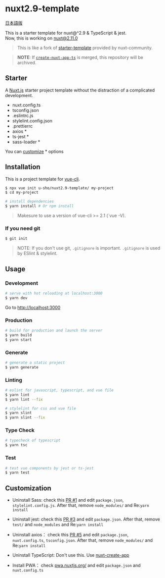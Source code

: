 # nuxt2.9-template

[日本語版](https://github.com/u-sho/nuxt2.9-template/blob/master/README.ja.md)

This is a starter template for nuxt@^2.9 & TypeScript & jest.  
Now, this is working on nuxt@2.11.0

> This is like a fork of [starter-template](https://github.com/nuxt-community/starter-template) provided by nuxt-community.

> **NOTE**: If [`create-nuxt-app-ts`](https://github.com/nuxt/create-nuxt-app/pull/328) is merged, this repository will be archived.

## Starter

A [Nuxt.js](https://github.com/nuxt/nuxt.js) starter project template without the distraction of a complicated development.

- nuxt.config.ts
- tsconfig.json
- .eslintrc.js
- stylelint.config.json
- .prettierrc
- axios *
- ts-jest *
- sass-loader *

You can [customize](#customization) * options

## Installation

This is a project template for [vue-cli](https://github.com/vuejs/vue-cli).

``` bash
$ npx vue init u-sho/nuxt2.9-template/ my-project
$ cd my-project

# install dependencies
$ yarn install # Or npm install
```

> Makesure to use a version of vue-cli >= 2.1 (`vue -V).

### If you need git

``` bash
$ git init
```

> NOTE: If you don't use git, `.gitignore` is important. `.gitignore` is used by ESlint & stylelint.

## Usage

### Development

``` bash
# serve with hot reloading at localhost:3000
$ yarn dev
```

Go to [http://localhost:3000](http://localhost:3000)

### Production

``` bash
# build for production and launch the server
$ yarn build
$ yarn start
```

### Generate

``` bash
# generate a static project
$ yarn generate
```

### Linting

``` bash
# eslint for javascript, typescript, and vue file
$ yarn lint
$ yarn lint --fix

# stylelint for css and vue file
$ yarn slint
$ yarn slint --fix
```

### Type Check

``` bash
# typecheck of typescript
$ yarn tsc
```

### Test

``` bash
# test vue components by jest or ts-jest
$ yarn test
```


## Customization

- Uninstall Sass: check this [PR #1](https://github.com/u-sho/nuxt2.9-template/pull/1) and edit `package.json`, `stylelint.config.js`. After that, remove `node_modules/` and Re:`yarn install`

- Uninstall jest: check this [PR #3](https://github.com/u-sho/nuxt2.9-template/pull/3) and edit `package.json`. After that, remove `test/` and `node_modules` and Re:`yarn install` 

- Uninstall axios： check this [PR #5](https://github.com/u-sho/nuxt2.9-template/pull/5) and edit `package.json`, `nuxt.config.ts`, `tsconfig.json`. After that, remove `node_modules/` and Re:`yarn install`

- Uninstall TypeScript: Don't use this. Use [nuxt-create-app](https://github.com/nuxt/create-nuxt-app) 

- Install PWA： check [pwa.nuxtjs.org/](https://pwa.nuxtjs.org/) and edit `package.json` and `nuxt.config.ts`
